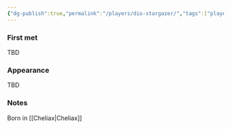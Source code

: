 ```yaml
---
{"dg-publish":true,"permalink":"/players/dio-stargazer/","tags":["player"],"dgShowBacklinks":true,"dgShowLocalGraph":true,"noteIcon":"player","created":"2023-12-30T13:33:34.185+01:00","updated":"2024-01-13T10:27:54.624+01:00"}
---
```


### First met
TBD
### Appearance
TBD
### Notes
Born in [[Cheliax\|Cheliax]]